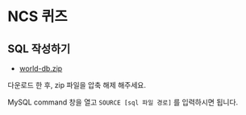 # NCS 퀴즈
## SQL 작성하기
- [world-db.zip](./world-db.zip "download")

다운로드 한 후, zip 파일을 압축 해제 해주세요.

MySQL command 창을 열고 `SOURCE [sql 파일 경로]` 를 입력하시면 됩니다.